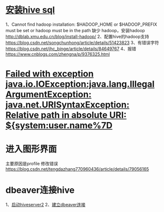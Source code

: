 # [安装hive sql](https://www.cnblogs.com/dxxblog/p/8193967.html)
1、Cannot find hadoop installation: $HADOOP_HOME or $HADOOP_PREFIX must be set or hadoop must be in the path
缺少 hadoop，安装hadoop
http://dblab.xmu.edu.cn/blog/install-hadoop/
2、配置hive的hadoop支持
https://blog.csdn.net/songchunhong/article/details/51423823
3、有错误字符
https://blog.csdn.net/jhc_binge/article/details/84649767
4、报错
https://www.cnblogs.com/zhengna/p/9376325.html

# [Failed with exception java.io.IOException:java.lang.IllegalArgumentException: java.net.URISyntaxException: Relative path in absolute URI: ${system:user.name%7D](https://blog.csdn.net/wodedipang_/article/details/72720257)

# 进入图形界面
主要原因是profile 修改错误
https://blog.csdn.net/tengdazhang770960436/article/details/79056165

# dbeaver连接hive
1、[启动hiveserver2](https://my.oschina.net/u/2000675/blog/869508) 
2、[建立dbeaver连接](https://www.cnblogs.com/bugsbunny/p/7016019.html)